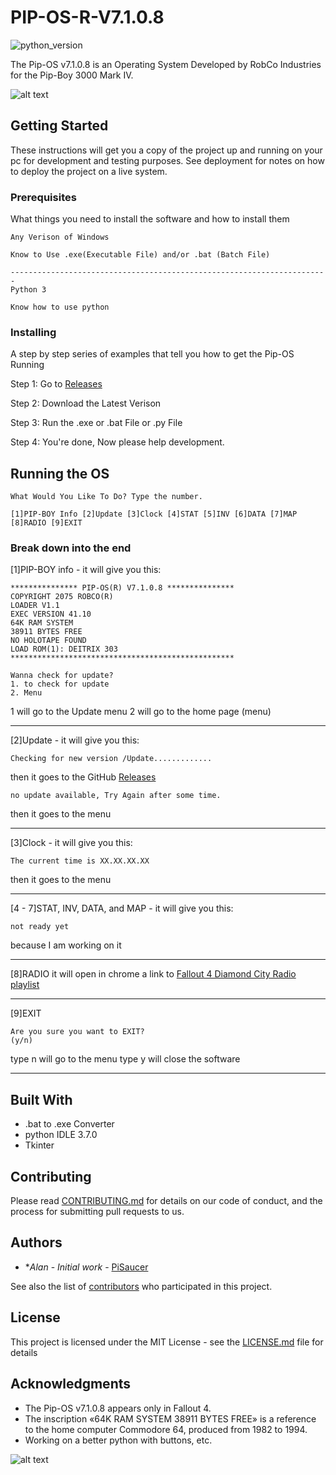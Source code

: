 # PIP-OS-R-V7.1.0.8
![python_version](https://img.shields.io/badge/Python-3.0-green.svg)

The Pip-OS v7.1.0.8 is an Operating System Developed by RobCo Industries for the Pip-Boy 3000 Mark IV.


![alt text](https://raw.githubusercontent.com/PiSaucer/PIP-OS-R-V7.1.0.8/master/icon.ico)


## Getting Started

These instructions will get you a copy of the project up and running on your pc for development and testing purposes. See deployment for notes on how to deploy the project on a live system.

### Prerequisites

What things you need to install the software and how to install them

```
Any Verison of Windows

Know to Use .exe(Executable File) and/or .bat (Batch File)

-----------------------------------------------------------------------
Python 3

Know how to use python
```

### Installing

A step by step series of examples that tell you how to get the Pip-OS Running

Step 1: Go to [Releases](https://github.com/PiSaucer/PIP-OS-R-V7.1.0.8/releases)

Step 2: Download the Latest Verison

Step 3: Run the .exe or .bat File or .py File

Step 4: You're done, Now please help development. 


## Running the OS

```
What Would You Like To Do? Type the number.

[1]PIP-BOY Info [2]Update [3]Clock [4]STAT [5]INV [6]DATA [7]MAP [8]RADIO [9]EXIT
```

### Break down into the end

[1]PIP-BOY info - it will give you this:
```
*************** PIP-OS(R) V7.1.0.8 ***************
COPYRIGHT 2075 ROBCO(R)
LOADER V1.1
EXEC VERSION 41.10
64K RAM SYSTEM
38911 BYTES FREE
NO HOLOTAPE FOUND
LOAD ROM(1): DEITRIX 303
**************************************************

Wanna check for update?
1. to check for update
2. Menu
```

1 will go to the Update menu
2 will go to the home page (menu)

***
[2]Update - it will give you this:
```
Checking for new version /Update.............
```
then it goes to the GitHub [Releases](https://github.com/PiSaucer/PIP-OS-R-V7.1.0.8/releases)

```
no update available, Try Again after some time.
```
then it goes to the menu 

***
[3]Clock - it will give you this:
```
The current time is XX.XX.XX.XX
```
then it goes to the menu

***
[4 - 7]STAT, INV, DATA, and MAP - it will give you this:
```
not ready yet
```
because I am working on it

***
[8]RADIO
it will open in chrome a link to [Fallout 4 Diamond City Radio playlist](https://www.youtube.com/playlist?list=PL_dZzj4H0GQKP--78TbXjzrLvctheSFQw)

***
[9]EXIT
```
Are you sure you want to EXIT?
(y/n)
```
type n will go to the menu
type y will close the software

***

## Built With

* .bat to .exe Converter
* python IDLE 3.7.0
* Tkinter


## Contributing

Please read [CONTRIBUTING.md](https://github.com/PiSaucer/PIP-OS-R-V7.1.0.8/blob/master/CONTRIBUTING.md) for details on our code of conduct, and the process for submitting pull requests to us.


## Authors

* **Alan* - *Initial work* - [PiSaucer](https://github.com/PiSaucer)

See also the list of [contributors](https://github.com/PiSaucer/PIP-OS-R-V7.1.0.8/contributors) who participated in this project.

## License

This project is licensed under the MIT License - see the [LICENSE.md](LICENSE.md) file for details

## Acknowledgments

* The Pip-OS v7.1.0.8 appears only in Fallout 4.
* The inscription «64K RAM SYSTEM 38911 BYTES FREE» is a reference to the home computer Commodore 64, produced from 1982 to 1994.
* Working on a better python with buttons, etc.


![alt text](https://raw.githubusercontent.com/PiSaucer/PIP-OS-R-V7.1.0.8/master/example.png)

